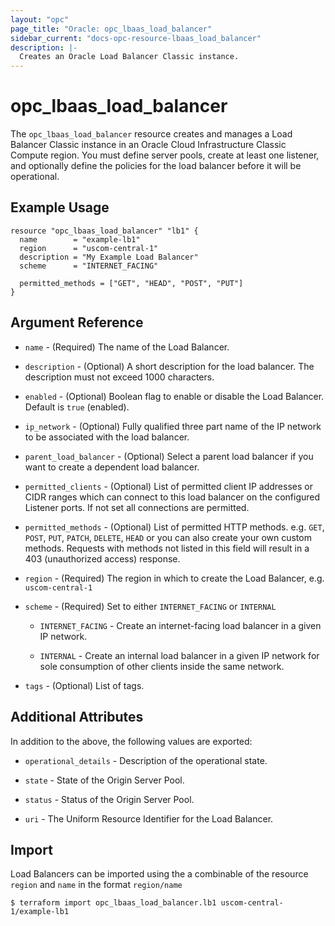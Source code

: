 ```yaml
---
layout: "opc"
page_title: "Oracle: opc_lbaas_load_balancer"
sidebar_current: "docs-opc-resource-lbaas_load_balancer"
description: |-
  Creates an Oracle Load Balancer Classic instance.
---
```


# opc\_lbaas\_load\_balancer

The `opc_lbaas_load_balancer` resource creates and manages a Load Balancer Classic instance in an Oracle Cloud Infrastructure Classic Compute region. You must define server pools, create at least one listener, and optionally define the policies for the load balancer before it will be operational.

## Example Usage

```hcl
resource "opc_lbaas_load_balancer" "lb1" {
  name        = "example-lb1"
  region      = "uscom-central-1"
  description = "My Example Load Balancer"
  scheme      = "INTERNET_FACING"

  permitted_methods = ["GET", "HEAD", "POST", "PUT"]  
}
```

## Argument Reference

* `name` - (Required) The name of the Load Balancer.

* `description` - (Optional) A short description for the load balancer. The description must not exceed 1000 characters.

* `enabled` - (Optional) Boolean flag to enable or disable the Load Balancer. Default is `true` (enabled).

* `ip_network` - (Optional) Fully qualified three part name of the IP network to be associated with the load balancer.

* `parent_load_balancer` - (Optional) Select a parent load balancer if you want to create a dependent load balancer.

* `permitted_clients` - (Optional) List of permitted client IP addresses or CIDR ranges which can connect to this load balancer on the configured Listener ports. If not set all connections are permitted.

* `permitted_methods` - (Optional) List of permitted HTTP methods. e.g. `GET`, `POST`, `PUT`, `PATCH`, `DELETE`, `HEAD` or you can also create your own custom methods. Requests with methods not listed in this field will result in a 403 (unauthorized access) response.

* `region` - (Required) The region in which to create the Load Balancer, e.g. `uscom-central-1`

* `scheme` - (Required) Set to either `INTERNET_FACING` or `INTERNAL`

  - `INTERNET_FACING` - Create an internet-facing load balancer in a given IP network.

  - `INTERNAL` - Create an internal load balancer in a given IP network for sole consumption of other clients inside the same network.

* `tags` - (Optional) List of tags.

## Additional Attributes

In addition to the above, the following values are exported:

* `operational_details` - Description of the operational state.

* `state` - State of the Origin Server Pool.

* `status` - Status of the Origin Server Pool.

* `uri` - The Uniform Resource Identifier for the Load Balancer.

## Import

Load Balancers can be imported using the a combinable of the resource `region` and `name` in the format `region/name`

```shell
$ terraform import opc_lbaas_load_balancer.lb1 uscom-central-1/example-lb1
```
